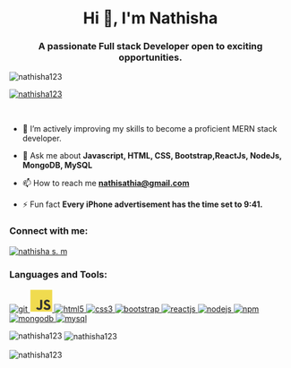 <h1 align="center">Hi 👋, I'm Nathisha</h1>
<h3 align="center">A passionate Full stack Developer open to exciting opportunities.</h3>

<p align="left"> <img src="https://komarev.com/ghpvc/?username=nathisha123&label=Profile%20views&color=0e75b6&style=flat" alt="nathisha123" /> </p>

<p align="left"> <a href="https://github.com/ryo-ma/github-profile-trophy"><img src="https://github-profile-trophy.vercel.app/?username=nathisha123" alt="nathisha123" /></a> </p>

<p align="left"> <a href="https://twitter.com/" target="blank"><img src="https://img.shields.io/twitter/follow/?logo=twitter&style=for-the-badge" alt="" /></a> </p>

- 🌱  I’m actively improving my skills to become a proficient MERN stack developer.

- 💬 Ask me about **Javascript, HTML, CSS, Bootstrap,ReactJs, NodeJs, MongoDB, MySQL**

- 📫 How to reach me **nathisathia@gmail.com**

- ⚡ Fun fact **Every iPhone advertisement has the time set to 9:41.**

<h3 align="left">Connect with me:</h3>
<p align="left">
<a href="https://linkedin.com/in/nathisha s. m" target="blank" rel="noopener noreferrer"><img align="center" src="https://raw.githubusercontent.com/rahuldkjain/github-profile-readme-generator/master/src/images/icons/Social/linked-in-alt.svg" alt="nathisha s. m" height="30" width="40" /></a>
</p>

<h3 align="left">Languages and Tools:</h3>
<p align="left"> 
<a href="https://git-scm.com/" target="_blank" rel="noreferrer"> <img src="https://www.vectorlogo.zone/logos/git-scm/git-scm-icon.svg" alt="git" width="40" height="40"/> </a> 
<a href="https://developer.mozilla.org/en-US/docs/Web/JavaScript" target="_blank" rel="noreferrer"> <img src="https://raw.githubusercontent.com/devicons/devicon/master/icons/javascript/javascript-original.svg" alt="javascript" width="40" height="40"/> </a> 
<a href="https://git-scm.com/" target="_blank" rel="noreferrer"> <img src="https://www.vectorlogo.zone/logos/w3_html5/w3_html5-icon.svg" alt="html5" width="40" height="40"/> </a> 
<a href="https://git-scm.com/" target="_blank" rel="noreferrer"> <img src="https://www.vectorlogo.zone/logos/w3_css/w3_css-official.svg" alt="css3" width="40" height="40"/> </a>
<a href="https://git-scm.com/" target="_blank" rel="noreferrer"> <img src="https://www.vectorlogo.zone/logos/getbootstrap/getbootstrap-icon.svg" alt="bootstrap" width="40" height="40"/> </a> 
<a href="https://git-scm.com/" target="_blank" rel="noreferrer"> <img src="https://www.vectorlogo.zone/logos/reactjs/reactjs-icon.svg" alt="reactjs" width="40" height="40"/> </a> 
<a href="https://git-scm.com/" target="_blank" rel="noreferrer"> <img src="https://www.vectorlogo.zone/logos/nodejs/nodejs-icon.svg" alt="nodejs" width="40" height="40"/> </a>
<a href="https://git-scm.com/" target="_blank" rel="noreferrer"> <img src="https://www.vectorlogo.zone/logos/npmjs/npmjs-tile.svg" alt="npm" width="40" height="40"/> </a> 
<a href="https://git-scm.com/" target="_blank" rel="noreferrer"> <img src="https://www.vectorlogo.zone/logos/mongodb/mongodb-icon.svg" alt="mongodb" width="40" height="40"/> </a> 
<a href="https://git-scm.com/" target="_blank" rel="noreferrer"><img src="https://www.vectorlogo.zone/logos/mysql/mysql-official.svg" alt="mysql" width="40" height="40"/> </a>
  
</p>

<p><img align="left" src="https://github-readme-stats.vercel.app/api/top-langs?username=nathisha123&show_icons=true&locale=en&layout=compact" alt="nathisha123" /></p>

<p>&nbsp;<img align="center" src="https://github-readme-stats.vercel.app/api?username=nathisha123&show_icons=true&locale=en" alt="nathisha123" /></p>

<p><img align="center" src="https://github-readme-streak-stats.herokuapp.com/?user=nathisha123&" alt="nathisha123" /></p>

